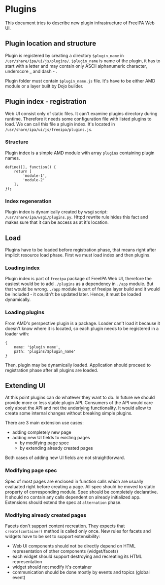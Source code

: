 # Plugins

This document tries to describe new plugin infrastructure of FreeIPA Web UI.

## Plugin location and structure

Plugin is registered by creating a directory `$plugin_name` in `/usr/share/ipa/ui/js/plugins/`. `$plugin_name` is name of the plugin, it has to start with a letter and may contain only ASCII alphanumeric character, underscore _ and dash - .

Plugin folder must contain `$plugin_name.js` file. It's have to be either AMD module or a layer built by Dojo builder.

## Plugin index - registration

Web UI consist only of static files. It can't examine plugins directory during runtime. Therefore it needs some configuration file with listed plugins to load. We can call this file a plugin index. It's located in `/usr/share/ipa/ui/js/freeipa/plugins.js`.

### Structure

Plugin index is a simple AMD module with array `plugins` containing plugin names.

    define([], function() {
        return [
            'module-1',
            'module-2'
        ];
    });

### Index regeneration

Plugin index is dynamically created by wsgi script: `/usr/share/ipa/wsgi/plugins.py`. Httpd rewrite rule hides this fact and makes sure that it can be access as at it's location.

## Load

Plugins have to be loaded before registration phase, that means right after implicit resource load phase. First we must load index and then plugins.

### Loading index

Plugin index is part of `freeipa` package of FreeIPA Web UI, therefore the easiest would be to add `./plugins` as a dependency in `./app` module. But that would be wrong. `./app` module is part of freeipa layer build and it would be included - it couldn't be updated later. Hence, it must be loaded dynamically.

### Loading plugins

From AMD's perspective plugin is a package. Loader can't load it because it doesn't know where it is located, so each plugin needs to be registered in a loader with:

    {
        name: '$plugin_name',
        path: 'plugins/$plugin_name'
    }

Then, plugin may be dynamically loaded. Application should proceed to registration phase after all plugins are loaded.

## Extending UI

At this point plugins can do whatever they want to do. In future we should provide more or less stable plugin API. Consumers of the API would care only about the API and not the underlying functionality. It would allow to create some internal changes without breaking simple plugins.

There are 3 main extension use cases:

* adding completely new page
* adding new UI fields to existing pages
    * by modifying page spec
    * by extending already created pages

Both cases of adding new UI fields are not straightforward.

### Modifying page spec

Spec of most pages are enclosed in function calls which are usually evaluated right before creating a page. All spec should be moved to static property of corresponding module. Spec should be completely declarative. It should no contain any calls dependent on already initialized app. Extensions should extend the spec at `alternation` phase.

### Modifying already created pages

Facets don't support content recreation. They expects that `create(container)` method is called only once. New rules for facets and widgets have to be set to support extensibility:

* Web UI components should not be directly depend on HTML representation of other components (widget/facets)
* each widget should support destroying and recreating its HTML representation
* widget should not modify it's container
* communication should be done mostly by events and topics (global event)
